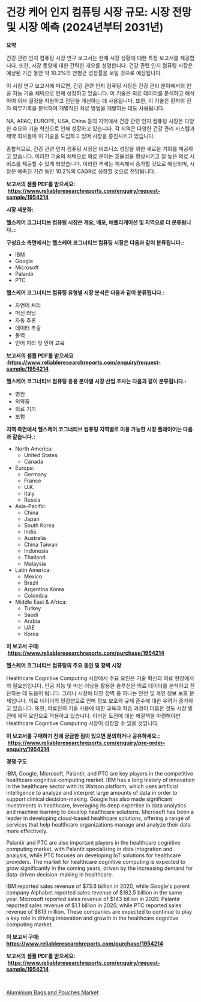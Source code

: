 <p><h1>건강 케어 인지 컴퓨팅 시장 규모: 시장 전망 및 시장 예측 (2024년부터 2031년)</h1></p><p><strong>요약</strong></p>
<p><p>건강 관련 인지 컴퓨팅 시장 연구 보고서는 현재 시장 상황에 대한 특정 보고서를 제공합니다. 또한, 시장 동향에 대한 간략한 개요를 설명합니다. 건강 관련 인지 컴퓨팅 시장은 예상된 기간 동안 약 10.2%의 연평균 성장률을 보일 것으로 예상됩니다.</p><p>이 시장 연구 보고서에 따르면, 건강 관련 인지 컴퓨팅 시장은 건강 관리 분야에서의 인공 지능 기술 채택으로 인해 성장하고 있습니다. 이 기술은 의료 데이터를 분석하고 해석하여 의사 결정을 지원하고 진단을 개선하는 데 사용됩니다. 또한, 이 기술은 환자의 전자 의무기록을 분석하여 개별적인 치료 방법을 개발하는 데도 사용됩니다.</p><p>NA, APAC, EUROPE, USA, China 등의 지역에서 건강 관련 인지 컴퓨팅 시장은 다양한 수요와 기술 혁신으로 인해 성장하고 있습니다. 각 지역은 다양한 건강 관리 시스템과 제약 회사들이 이 기술을 도입하고 있어 시장을 증진시키고 있습니다.</p><p>종합적으로, 건강 관련 인지 컴퓨팅 시장은 비즈니스 성장을 위한 새로운 기회를 제공하고 있습니다. 이러한 기술의 채택으로 의료 분야는 효율성을 향상시키고 질 높은 의료 서비스를 제공할 수 있게 되었습니다. 이러한 추세는 계속해서 증가할 것으로 예상되며, 시장은 예측된 기간 동안 10.2%의 CAGR로 성장할 것으로 전망됩니다.</p></p>
<p><strong>보고서의 샘플 PDF를 받으세요: &nbsp;<a href="https://www.reliableresearchreports.com/enquiry/request-sample/1954214">https://www.reliableresearchreports.com/enquiry/request-sample/1954214</a></strong></p>
<p><strong>시장 세분화:</strong></p>
<p><strong> 헬스케어 코그너티브 컴퓨팅 시장은 개요, 배포, 애플리케이션 및 지역으로 더 분류됩니다. :</strong></p>
<p><strong>구성요소 측면에서는 헬스케어 코그너티브 컴퓨팅 시장은 다음과 같이 분류됩니다.:</strong></p>
<p><ul><li>IBM</li><li>Google</li><li>Microsoft</li><li>Palantir</li><li>PTC</li></ul></p>
<p><strong> 헬스케어 코그너티브 컴퓨팅 유형별 시장 분석은 다음과 같이 분류됩니다.:</strong></p>
<p><ul><li>자연어 처리</li><li>머신 러닝</li><li>자동 추론</li><li>데이터 추출</li><li>통역</li><li>언어 처리 및 언어 교육</li></ul></p>
<p><strong>보고서의 샘플 PDF를 받으세요 :<a href="https://www.reliableresearchreports.com/enquiry/request-sample/1954214">https://www.reliableresearchreports.com/enquiry/request-sample/1954214</a></strong></p>
<p><strong> 헬스케어 코그너티브 컴퓨팅 응용 분야별 시장 산업 조사는 다음과 같이 분류됩니다.:</strong></p>
<p><ul><li>병원</li><li>의약품</li><li>의료 기기</li><li>보험</li></ul></p>
<p><strong>지역 측면에서 헬스케어 코그너티브 컴퓨팅 지역별로 이용 가능한 시장 플레이어는 다음과 같습니다.:</strong></p>
<p><ul>
    <li>
        North America:
        <ul>
            <li>United States</li>
            <li>Canada</li>
        </ul>
    </li>
    <li>
        Europe:
        <ul>
            <li>Germany</li>
            <li>France</li>
            <li>U.K.</li>
            <li>Italy</li>
            <li>Russia</li>
        </ul>
    </li>
    <li>
        Asia-Pacific:
        <ul>
            <li>China</li>
            <li>Japan</li>
            <li>South Korea</li>
            <li>India</li>
            <li>Australia</li>
            <li>China Taiwan</li>
            <li>Indonesia</li>
            <li>Thailand</li>
            <li>Malaysia</li>
        </ul>
    </li>
    <li>
        Latin America:
        <ul>
            <li>Mexico</li>
            <li>Brazil</li>
            <li>Argentina Korea</li>
            <li>Colombia</li>
        </ul>
    </li>
    <li>
        Middle East & Africa:
        <ul>
            <li>Turkey</li>
            <li>Saudi</li>
            <li>Arabia</li>
            <li>UAE</li>
            <li>Korea</li>
        </ul>
    </li>
    </ul></p>
<p><strong>이 보고서 구매: &nbsp;<a href="https://www.reliableresearchreports.com/purchase/1954214">https://www.reliableresearchreports.com/purchase/1954214</a></strong></p>
<p><strong>헬스케어 코그너티브 컴퓨팅의 주요 동인 및 장벽 시장</strong></p>
<p><p>Healthcare Cognitive Computing 시장에서 주요 요인은 기술 혁신과 의료 현장에서의 필요성입니다. 인공 지능 및 머신 러닝을 활용한 솔루션은 의료 데이터를 분석하고 진단하는 데 도움이 됩니다. 그러나 시장에 대한 장벽 중 하나는 안전 및 개인 정보 보호 문제입니다. 의료 데이터의 민감성으로 인해 정보 보호와 규제 준수에 대한 우려가 증가하고 있습니다. 또한, 의료진의 기술 사용에 대한 교육과 학습 과정이 미흡한 것도 시장 발전에 제약 요인으로 작용하고 있습니다. 이러한 도전에 대한 해결책을 마련해야만 Healthcare Cognitive Computing 시장이 성장할 수 있을 것입니다.</p></p>
<p><strong>이 보고서를 구매하기 전에 궁금한 점이 있으면 문의하거나 공유하세요.: &nbsp;<a href="https://www.reliableresearchreports.com/enquiry/pre-order-enquiry/1954214">https://www.reliableresearchreports.com/enquiry/pre-order-enquiry/1954214</a></strong></p>
<p><strong>경쟁 구도</strong></p>
<p><p>IBM, Google, Microsoft, Palantir, and PTC are key players in the competitive healthcare cognitive computing market. IBM has a long history of innovation in the healthcare sector with its Watson platform, which uses artificial intelligence to analyze and interpret large amounts of data in order to support clinical decision-making. Google has also made significant investments in healthcare, leveraging its deep expertise in data analytics and machine learning to develop healthcare solutions. Microsoft has been a leader in developing cloud-based healthcare solutions, offering a range of services that help healthcare organizations manage and analyze their data more effectively.</p><p>Palantir and PTC are also important players in the healthcare cognitive computing market, with Palantir specializing in data integration and analysis, while PTC focuses on developing IoT solutions for healthcare providers. The market for healthcare cognitive computing is expected to grow significantly in the coming years, driven by the increasing demand for data-driven decision-making in healthcare.</p><p>IBM reported sales revenue of $73.6 billion in 2020, while Google's parent company Alphabet reported sales revenue of $182.5 billion in the same year. Microsoft reported sales revenue of $143 billion in 2020. Palantir reported sales revenue of $1.1 billion in 2020, while PTC reported sales revenue of $813 million. These companies are expected to continue to play a key role in driving innovation and growth in the healthcare cognitive computing market.</p></p>
<p><strong>이 보고서 구매: &nbsp; <a href="https://www.reliableresearchreports.com/purchase/1954214">https://www.reliableresearchreports.com/purchase/1954214</a></strong></p>
<p><strong>보고서의 샘플 PDF를 받으세요: &nbsp;<a href="https://www.reliableresearchreports.com/enquiry/request-sample/1954214">https://www.reliableresearchreports.com/enquiry/request-sample/1954214</a></strong><strong></strong></p>
<p>&nbsp;</p>
<p><p><a href="https://fearless-okapi-6c8.notion.site/Aluminium-Bags-and-Pouches-Market-Research-Report-The-Key-To-Successful-Business-Strategy-Forecaste-602a3d52de3b4053a488cb5f692d58c5">Aluminium Bags and Pouches Market</a></p></p>